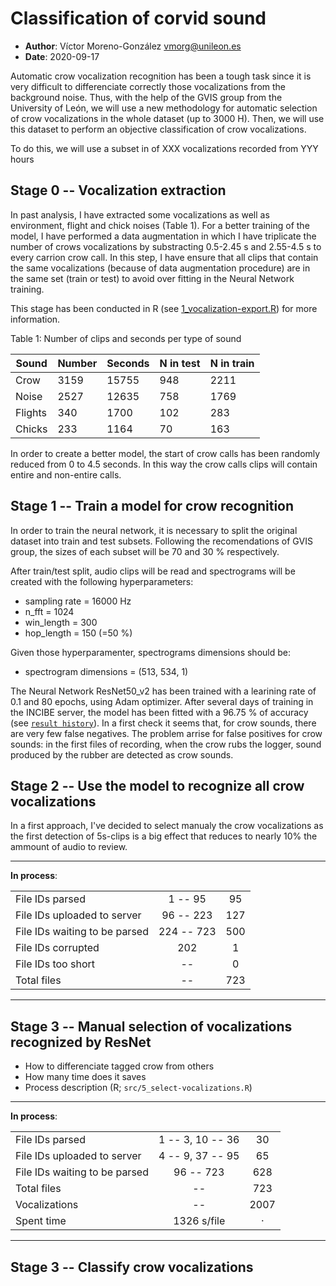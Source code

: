 # Classification of corvid sound
  * **Author**: Víctor Moreno-González <vmorg@unileon.es>
  * **Date**: 2020-09-17

Automatic crow vocalization recognition has been a tough
task since it is very difficult to differenciate correctly
those vocalizations from the background noise. Thus, with
the help of the GVIS group from the University of León, we
will use a new methodology for automatic selection of crow
vocalizations in the whole dataset (up to 3000 H). Then,
we will use this dataset to perform an objective
classification of crow vocalizations.

To do this, we will use a subset in of XXX vocalizations
recorded from YYY hours

## Stage 0 -- Vocalization extraction
In past analysis, I have extracted some vocalizations as
well as environment, flight and chick noises (Table 1).
For a better training of the model, I have performed
a data augmentation in which I have triplicate the number
of crows vocalizations by substracting 0.5-2.45 s and
2.55-4.5 s to every carrion crow call. In this step,
I have ensure that all clips that contain the
same vocalizations (because of data augmentation
procedure) are in the same set (train or test) to
avoid over fitting in the Neural Network training.

This stage has been conducted in R
(see [1_vocalization-export.R](src/1_vocalization-export.R))
for more information.

Table 1: Number of clips and seconds per type of sound

| Sound   | Number | Seconds | N in test | N in train |
|---------|--------|---------|-----------|------------|
| Crow    |  3159  |  15755  |    948    |   2211     |
| Noise   |  2527  |  12635  |    758    |   1769     |
| Flights |  340   |   1700  |    102    |    283     |
| Chicks  |  233   |   1164  |     70    |    163     |


In order to create a better model, the start of crow calls
has been randomly reduced from 0 to 4.5 seconds. In this
way the crow calls clips will contain entire and
non-entire calls.

## Stage 1 -- Train a model for crow recognition
In order to train the neural network, it is necessary to
split the original dataset into train and test subsets.
Following the recomendations of GVIS group, the sizes
of each subset will be 70 and 30 % respectively.

After train/test split, audio clips will be read and
spectrograms will be created with the following
hyperparameters:

  * sampling rate = 16000 Hz
  * n_fft = 1024
  * win_length = 300
  * hop_length = 150 (=50 %)

Given those hyperparamenter, spectrograms dimensions
should be:

  * spectrogram dimensions = (513, 534, 1)


The Neural Network ResNet50_v2 has been trained with a
learining rate of 0.1 and 80 epochs, using Adam optimizer.
After several days of training in the INCIBE server,
the model has been fitted with a 96.75 % of accuracy
(see [`result history`](results/ResNet50V2_historial_de_entrenamiento.csv)).
In a first check it seems that, for crow sounds, there are
very few false negatives. The problem arrise for false positives
for crow sounds: in the first files of recording, when the crow
rubs the logger, sound produced by the rubber are detected as crow sounds.

## Stage 2 -- Use the model to recognize all crow vocalizations

In a first approach, I've decided to select manualy the crow
vocalizations as the first detection of 5s-clips is a big effect
that reduces to nearly 10% the ammount of audio to review.

----
**In process**:

|                               |            |     |
|:------------------------------|:----------:|:---:|
| File IDs parsed               | 1 -- 95    | 95  |
| File IDs uploaded to server   | 96 -- 223  | 127 |
| File IDs waiting to be parsed | 224 -- 723 | 500 |
| File IDs corrupted            | 202        | 1   |
| File IDs too short            |     --     | 0   |
| Total files                   |     --     | 723 |

-----

## Stage 3 -- Manual selection of vocalizations recognized by ResNet

  * How to differenciate tagged crow from others
  * How many time does it saves
  * Process description (R; `src/5_select-vocalizations.R`)

----
**In process**:

|                               |                  |      |
|:------------------------------|:----------------:|:----:|
| File IDs parsed               | 1 -- 3, 10 -- 36 | 30   |
| File IDs uploaded to server   | 4 -- 9, 37 -- 95 | 65   |
| File IDs waiting to be parsed | 96 -- 723        | 628  |
| Total files                   |        --        | 723  |
| Vocalizations                 |        --        | 2007 |
| Spent time                    | 1326 s/file      | ·    |

-----
## Stage 3 -- Classify crow vocalizations
